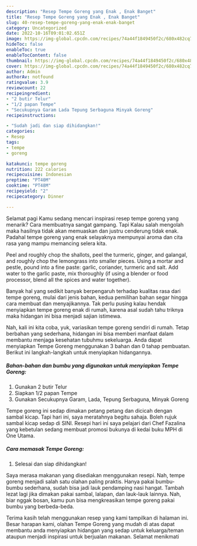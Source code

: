 ```yaml
---
description: "Resep Tempe Goreng yang Enak , Enak Banget"
title: "Resep Tempe Goreng yang Enak , Enak Banget"
slug: 40-resep-tempe-goreng-yang-enak-enak-banget
category: Uncategorized
date: 2022-10-16T09:01:02.651Z
image: https://img-global.cpcdn.com/recipes/74a44f1849450f2c/680x482cq70/tempe-goreng-foto-resep-utama.jpg
hideToc: false
enableToc: true
enableTocContent: false
thumbnail: https://img-global.cpcdn.com/recipes/74a44f1849450f2c/680x482cq70/tempe-goreng-foto-resep-utama.jpg
cover: https://img-global.cpcdn.com/recipes/74a44f1849450f2c/680x482cq70/tempe-goreng-foto-resep-utama.jpg
author: Admin
authorAv: notfound
ratingvalue: 3.9
reviewcount: 22
recipeingredient:
- "2 butir Telur"
- "1/2 papan Tempe"
- "Secukupnya Garam Lada Tepung Serbaguna Minyak Goreng"
recipeinstructions:

- "Sudah jadi dan siap dihidangkan!"
categories:
- Resep
tags:
- tempe
- goreng

katakunci: tempe goreng 
nutrition: 222 calories
recipecuisine: Indonesian
preptime: "PT40M"
cooktime: "PT48M"
recipeyield: "2"
recipecategory: Dinner

---
```



Selamat pagi Kamu sedang mencari inspirasi resep tempe goreng yang menarik? Cara membuatnya sangat gampang. Tapi Kalau salah mengolah maka hasilnya tidak akan memuaskan dan justru cenderung tidak enak. Padahal tempe goreng yang enak selayaknya mempunyai aroma dan cita rasa yang mampu memancing selera kita.


Peel and roughly chop the shallots, peel the turmeric, ginger, and galangal, and roughly chop the lemongrass into smaller pieces. Using a mortar and pestle, pound into a fine paste: garlic, coriander, turmeric and salt. Add water to the garlic paste, mix thoroughly (if using a blender or food processor, blend all the spices and water together).

Banyak hal yang sedikit banyak berpengaruh terhadap kualitas rasa dari tempe goreng, mulai dari jenis bahan, kedua pemilihan bahan segar hingga cara membuat dan menyajikannya. Tak perlu pusing kalau hendak menyiapkan tempe goreng enak di rumah, karena asal sudah tahu triknya maka hidangan ini bisa menjadi sajian istimewa.


Nah, kali ini kita coba, yuk, variasikan tempe goreng sendiri di rumah. Tetap berbahan yang sederhana, hidangan ini bisa memberi manfaat dalam membantu menjaga kesehatan tubuhmu sekeluarga. Anda dapat menyiapkan Tempe Goreng menggunakan 3 bahan dan 0 tahap pembuatan. Berikut ini langkah-langkah untuk menyiapkan hidangannya.

<!--inarticleads1-->

##### Bahan-bahan dan bumbu yang digunakan untuk menyiapkan Tempe Goreng:

1. Gunakan 2 butir Telur
1. Siapkan 1/2 papan Tempe
1. Gunakan Secukupnya Garam, Lada, Tepung Serbaguna, Minyak Goreng


Tempe goreng ini sedap dimakan petang petang dan dicicah dengan sambal kicap. Tapi hari ini, saya meratahnya begitu sahaja. Boleh rujuk sambal kicap sedap di SINI. Resepi hari ini saya pelajari dari Chef Fazalina yang kebetulan sedang membuat promosi bukunya di kedai buku MPH di One Utama. 

<!--inarticleads2-->

##### Cara memasak Tempe Goreng:


1. Selesai dan siap dihidangkan!

Saya merasa makanan yang disediakan menggunakan resepi. Nah, tempe goreng menjadi salah satu olahan paling praktis. Hanya pakai bumbu-bumbu sederhana, sudah bisa jadi lauk pendamping nasi hangat. Tambah lezat lagi jika dimakan pakai sambal, lalapan, dan lauk-lauk lainnya. Nah, biar nggak bosan, kamu pun bisa mengkreasikan tempe goreng pakai bumbu yang berbeda-beda. 

Terima kasih telah menggunakan resep yang kami tampilkan di halaman ini. Besar harapan kami, olahan Tempe Goreng yang mudah di atas dapat membantu anda menyiapkan hidangan yang sedap untuk keluarga/teman ataupun menjadi inspirasi untuk berjualan makanan. Selamat menikmati
